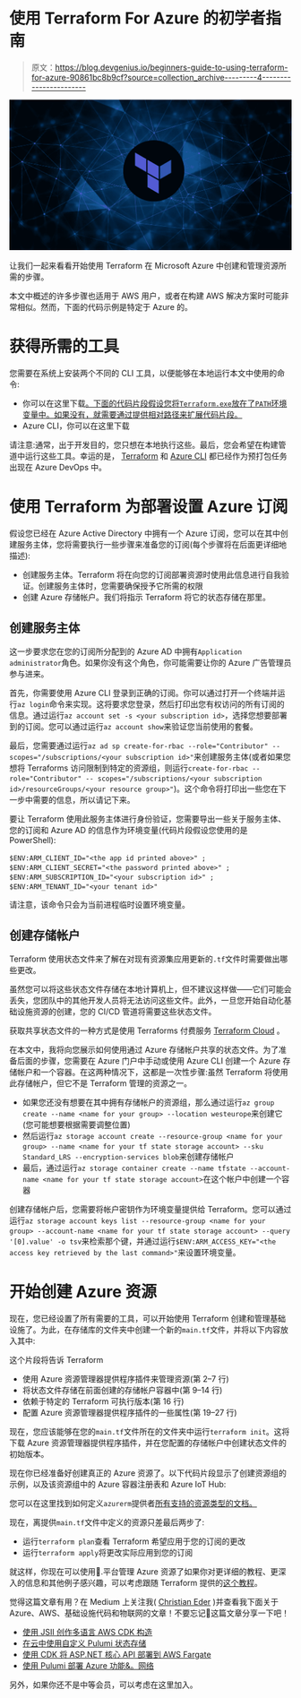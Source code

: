 # 使用 Terraform For Azure 的初学者指南

> 原文：<https://blog.devgenius.io/beginners-guide-to-using-terraform-for-azure-90861bc8b9cf?source=collection_archive---------4----------------------->

![](img/e34962354b5a8c22687768a3aac08ecc.png)

让我们一起来看看开始使用 Terraform 在 Microsoft Azure 中创建和管理资源所需的步骤。

本文中概述的许多步骤也适用于 AWS 用户，或者在构建 AWS 解决方案时可能非常相似。然而，下面的代码示例是特定于 Azure 的。

# 获得所需的工具

您需要在系统上安装两个不同的 CLI 工具，以便能够在本地运行本文中使用的命令:

*   你可以在这里下载[。下面的代码片段假设您将`Terraform.exe`放在了`PATH`环境变量中。如果没有，就需要通过提供相对路径来扩展代码片段。](https://www.terraform.io/downloads)
*   Azure CLI，你可以在这里下载

请注意:通常，出于开发目的，您只想在本地执行这些。最后，您会希望在构建管道中运行这些工具。幸运的是， [Terraform](https://marketplace.visualstudio.com/items?itemName=ms-devlabs.custom-terraform-tasks) 和 [Azure CLI](https://learn.microsoft.com/en-us/azure/devops/pipelines/tasks/reference/azure-cli-v2?view=azure-pipelines) 都已经作为预打包任务出现在 Azure DevOps 中。

# 使用 Terraform 为部署设置 Azure 订阅

假设您已经在 Azure Active Directory 中拥有一个 Azure 订阅，您可以在其中创建服务主体，您将需要执行一些步骤来准备您的订阅(每个步骤将在后面更详细地描述):

*   创建服务主体。Terraform 将在向您的订阅部署资源时使用此信息进行自我验证。创建服务主体时，您需要确保授予它所需的权限
*   创建 Azure 存储帐户。我们将指示 Terraform 将它的状态存储在那里。

## 创建服务主体

这一步要求您在您的订阅所分配到的 Azure AD 中拥有`Application administrator`角色。如果你没有这个角色，你可能需要让你的 Azure 广告管理员参与进来。

首先，你需要使用 Azure CLI 登录到正确的订阅。你可以通过打开一个终端并运行`az login`命令来实现。这将要求您登录，然后打印出您有权访问的所有订阅的信息。通过运行`az account set -s <your subscription id>`，选择您想要部署到的订阅。您可以通过运行`az account show`来验证您当前使用的套餐。

最后，您需要通过运行`az ad sp create-for-rbac --role="Contributor" -- scopes="/subscriptions/<your subscription id>"`来创建服务主体(或者如果您想将 Terraforms 访问限制到特定的资源组，则运行`create-for-rbac --role="Contributor" -- scopes="/subscriptions/<your subscription id>/resourceGroups/<your resource group>"`)。这个命令将打印出一些您在下一步中需要的信息，所以请记下来。

要让 Terraform 使用此服务主体进行身份验证，您需要导出一些关于服务主体、您的订阅和 Azure AD 的信息作为环境变量(代码片段假设您使用的是 PowerShell):

`$ENV:ARM_CLIENT_ID="<the app id printed above>" ; $ENV:ARM_CLIENT_SECRET="<the password printed above>" ; $ENV:ARM_SUBSCRIPTION_ID="<your subscription id>" ; $ENV:ARM_TENANT_ID="<your tenant id>"`

请注意，该命令只会为当前进程临时设置环境变量。

## 创建存储帐户

Terraform 使用状态文件来了解在对现有资源集应用更新的`.tf`文件时需要做出哪些更改。

虽然您可以将这些状态文件存储在本地计算机上，但不建议这样做——它们可能会丢失，您团队中的其他开发人员将无法访问这些文件。此外，一旦您开始自动化基础设施资源的创建，您的 CI/CD 管道将需要这些状态文件。

获取共享状态文件的一种方式是使用 Terraforms 付费服务 [Terraform Cloud](https://cloud.hashicorp.com/products/terraform) 。

在本文中，我将向您展示如何使用通过 Azure 存储帐户共享的状态文件。为了准备后面的步骤，您需要在 Azure 门户中手动或使用 Azure CLI 创建一个 Azure 存储帐户和一个容器。在这两种情况下，这都是一次性步骤:虽然 Terraform 将使用此存储帐户，但它不是 Terraform 管理的资源之一。

*   如果您还没有想要在其中拥有存储帐户的资源组，那么通过运行`az group create --name <name for your group> --location westeurope`来创建它(您可能想要根据需要调整位置)
*   然后运行`az storage account create --resource-group <name for your group> --name <name for your tf state storage account> --sku Standard_LRS --encryption-services blob`来创建存储帐户
*   最后，通过运行`az storage container create --name tfstate --account-name <name for your tf state storage account>`在这个帐户中创建一个容器

创建存储帐户后，您需要将帐户密钥作为环境变量提供给 Terraform。您可以通过运行`az storage account keys list --resource-group <name for your group> --account-name <name for your tf state storage account> --query '[0].value' -o tsv`来检索那个键，并通过运行`$ENV:ARM_ACCESS_KEY="<the access key retrieved by the last command>"`来设置环境变量。

# 开始创建 Azure 资源

现在，您已经设置了所有需要的工具，可以开始使用 Terraform 创建和管理基础设施了。为此，在存储库的文件夹中创建一个新的`main.tf`文件，并将以下内容放入其中:

这个片段将告诉 Terraform

*   使用 Azure 资源管理器提供程序插件来管理资源(第 2–7 行)
*   将状态文件存储在前面创建的存储帐户容器中(第 9–14 行)
*   依赖于特定的 Terraform 可执行版本(第 16 行)
*   配置 Azure 资源管理器提供程序插件的一些属性(第 19–27 行)

现在，您应该能够在您的`main.tf`文件所在的文件夹中运行`terraform init`。这将下载 Azure 资源管理器提供程序插件，并在您配置的存储帐户中创建状态文件的初始版本。

现在你已经准备好创建真正的 Azure 资源了。以下代码片段显示了创建资源组的示例，以及该资源组中的 Azure 容器注册表和 Azure IoT Hub:

您可以在这里找到如何定义`azurerm`提供者[所有支持的资源类型的文档。](https://registry.terraform.io/providers/hashicorp/azurerm/latest/docs)

现在，离提供`main.tf`文件中定义的资源只差最后两步了:

*   运行`terraform plan`查看 Terraform 希望应用于您的订阅的更改
*   运行`terraform apply`将更改实际应用到您的订阅

就这样，你现在可以使用🥳.平台管理 Azure 资源了如果你对更详细的教程、更深入的信息和其他例子感兴趣，可以考虑跟随 Terraform 提供的[这个教程](https://learn.hashicorp.com/collections/terraform/azure-get-started)。

觉得这篇文章有用？在 Medium 上关注我( [Christian Eder](https://medium.com/@christian.johann.eder) )并查看我下面关于 Azure、AWS、基础设施代码和物联网的文章！不要忘记👏这篇文章分享一下吧！

*   [使用 JSII 创作多语言 AWS CDK 构造](https://awstip.com/authoring-polyglot-aws-cdk-constructs-using-jsii-be0ed66e9910)
*   [在云中使用自定义 Pulumi 状态存储](https://medium.com/@christian.johann.eder/using-custom-pulumi-state-storage-in-the-cloud-e2737f2528e3)
*   [使用 CDK 将 ASP.NET 核心 API 部署到 AWS Fargate](https://awstip.com/deploying-an-asp-net-core-api-to-aws-fargate-using-cdk-dab10bef51a1)
*   [使用 Pulumi 部署 Azure 功能&。网络](https://medium.com/@christian.johann.eder/deploying-azure-functions-using-pulumi-net-bfaad97ff9dd)

另外，如果你还不是中等会员，可以考虑在这里加入。